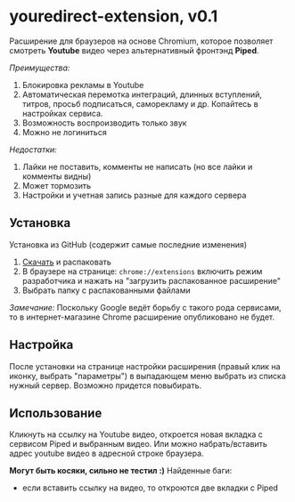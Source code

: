 # youredirect-extension, v0.1
Расширение для браузеров на основе Chromium, которое позволяет смотреть **Youtube** видео через альтернативный фронтэнд **Piped**.

*Преимущества:*
1. Блокировка рекламы в Youtube
2. Автоматическая перемотка интеграций, длинных вступлений, титров, просьб подписаться, саморекламу и др. Копайтесь в настройках сервиса.
3. Возможность воспроизводить только звук
4. Можно не логиниться

*Недостатки:*
1. Лайки не поставить, комменты не написать (но все лайки и комменты видны)
2. Может тормозить
3. Настройки и учетная запись разные для каждого сервера

## Установка
Установка из GitHub (содержит самые последние изменения)
1. [Скачать](https://github.com/nicodimuscanis/youredirect-extension/archive/refs/heads/master.zip) и распаковать
2. В браузере на странице: `chrome://extensions` включить режим разработчика и нажать на "загрузить распакованное расширение"
3. Выбрать папку c распакованными файлами

*Замечание:* Поскольку Google ведёт борьбу с такого рода сервисами, то в интернет-магазине Chrome расширение опубликовано не будет.

## Настройка
После установки на странице настройки расширения (правый клик на иконку, выбрать "параметры") в выпадающем меню выбрать из списка нужный сервер. Возможно придется повыбирать.

## Использование
Кликнуть на ссылку на Youtube видео, откроется новая вкладка с сервисом Piped и выбранным видео. Или можно набрать/вставить адрес youtube видео в адресной строке браузера.

**Могут быть косяки, сильно не тестил :)**
Найденные баги:
- если вставить ссылку на видео, то откроются две вкладки с Piped

